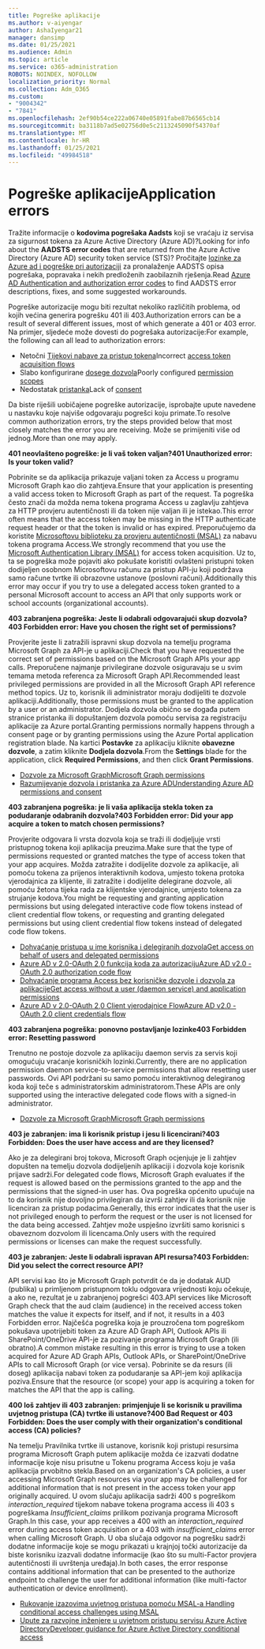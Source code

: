 ```yaml
---
title: Pogreške aplikacije
ms.author: v-aiyengar
author: AshaIyengar21
manager: dansimp
ms.date: 01/25/2021
ms.audience: Admin
ms.topic: article
ms.service: o365-administration
ROBOTS: NOINDEX, NOFOLLOW
localization_priority: Normal
ms.collection: Adm_O365
ms.custom:
- "9004342"
- "7841"
ms.openlocfilehash: 2ef90b54ce222a06740e05891fabe87b6565cb14
ms.sourcegitcommit: ba3118b7ad5e02756d0e5c2113245090f54370af
ms.translationtype: MT
ms.contentlocale: hr-HR
ms.lasthandoff: 01/25/2021
ms.locfileid: "49984518"
---
```

# <a name="application-errors"></a><span data-ttu-id="2f4bc-102">Pogreške aplikacije</span><span class="sxs-lookup"><span data-stu-id="2f4bc-102">Application errors</span></span>

<span data-ttu-id="2f4bc-103">Tražite informacije o **kodovima pogrešaka Aadsts** koji se vraćaju iz servisa za sigurnost tokena za Azure Active Directory (Azure AD)?</span><span class="sxs-lookup"><span data-stu-id="2f4bc-103">Looking for info about the **AADSTS error codes** that are returned from the Azure Active Directory (Azure AD) security token service (STS)?</span></span> <span data-ttu-id="2f4bc-104">Pročitajte [lozinke za Azure ad i pogreške pri autorizaciji](https://docs.microsoft.com/azure/active-directory/develop/reference-aadsts-error-codes) za pronalaženje AADSTS opisa pogrešaka, popravaka i nekih predloženih zaobilaznih rješenja.</span><span class="sxs-lookup"><span data-stu-id="2f4bc-104">Read [Azure AD Authentication and authorization error codes](https://docs.microsoft.com/azure/active-directory/develop/reference-aadsts-error-codes) to find AADSTS error descriptions, fixes, and some suggested workarounds.</span></span>

<span data-ttu-id="2f4bc-105">Pogreške autorizacije mogu biti rezultat nekoliko različitih problema, od kojih većina generira pogrešku 401 ili 403.</span><span class="sxs-lookup"><span data-stu-id="2f4bc-105">Authorization errors can be a result of several different issues, most of which generate a 401 or 403 error.</span></span> <span data-ttu-id="2f4bc-106">Na primjer, sljedeće može dovesti do pogrešaka autorizacije:</span><span class="sxs-lookup"><span data-stu-id="2f4bc-106">For example, the following can all lead to authorization errors:</span></span>

- <span data-ttu-id="2f4bc-107">Netočni [Tijekovi nabave za pristup tokena](https://docs.microsoft.com/azure/active-directory/develop/reference-aadsts-error-codes)</span><span class="sxs-lookup"><span data-stu-id="2f4bc-107">Incorrect [access token acquisition flows](https://docs.microsoft.com/azure/active-directory/develop/reference-aadsts-error-codes)</span></span> 
- <span data-ttu-id="2f4bc-108">Slabo konfigurirane [dosege dozvola](https://docs.microsoft.com/azure/active-directory/develop/active-directory-v2-scopes)</span><span class="sxs-lookup"><span data-stu-id="2f4bc-108">Poorly configured [permission scopes](https://docs.microsoft.com/azure/active-directory/develop/active-directory-v2-scopes)</span></span> 
- <span data-ttu-id="2f4bc-109">Nedostatak [pristanka](https://docs.microsoft.com/azure/active-directory/develop/active-directory-devhowto-multi-tenant-overview#understanding-user-and-admin-consent)</span><span class="sxs-lookup"><span data-stu-id="2f4bc-109">Lack of [consent](https://docs.microsoft.com/azure/active-directory/develop/active-directory-devhowto-multi-tenant-overview#understanding-user-and-admin-consent)</span></span>

<span data-ttu-id="2f4bc-110">Da biste riješili uobičajene pogreške autorizacije, isprobajte upute navedene u nastavku koje najviše odgovaraju pogrešci koju primate.</span><span class="sxs-lookup"><span data-stu-id="2f4bc-110">To resolve common authorization errors, try the steps provided below that most closely matches the error you are receiving.</span></span> <span data-ttu-id="2f4bc-111">Može se primijeniti više od jednog.</span><span class="sxs-lookup"><span data-stu-id="2f4bc-111">More than one may apply.</span></span>

<span data-ttu-id="2f4bc-112">**401 neovlašteno pogreške: je li vaš token valjan?**</span><span class="sxs-lookup"><span data-stu-id="2f4bc-112">**401 Unauthorized error: Is your token valid?**</span></span>

<span data-ttu-id="2f4bc-113">Pobrinite se da aplikacija prikazuje valjani token za Access u programu Microsoft Graph kao dio zahtjeva.</span><span class="sxs-lookup"><span data-stu-id="2f4bc-113">Ensure that your application is presenting a valid access token to Microsoft Graph as part of the request.</span></span> <span data-ttu-id="2f4bc-114">Ta pogreška često znači da možda nema tokena programa Access u zaglavlju zahtjeva za HTTP provjeru autentičnosti ili da token nije valjan ili je istekao.</span><span class="sxs-lookup"><span data-stu-id="2f4bc-114">This error often means that the access token may be missing in the HTTP authenticate request header or that the token is invalid or has expired.</span></span> <span data-ttu-id="2f4bc-115">Preporučujemo da koristite [Microsoftovu biblioteku za provjeru autentičnosti (MSAL)](https://docs.microsoft.com/azure/active-directory/develop/msal-overview) za nabavu tokena programa Access.</span><span class="sxs-lookup"><span data-stu-id="2f4bc-115">We strongly recommend that you use the [Microsoft Authentication Library (MSAL)](https://docs.microsoft.com/azure/active-directory/develop/msal-overview) for access token acquisition.</span></span> <span data-ttu-id="2f4bc-116">Uz to, ta se pogreška može pojaviti ako pokušate koristiti ovlašteni pristupni token dodijeljen osobnom Microsoftovu računu za pristup API-ju koji podržava samo račune tvrtke ili obrazovne ustanove (poslovni računi).</span><span class="sxs-lookup"><span data-stu-id="2f4bc-116">Additionally this error may occur if you try to use a delegated access token granted to a personal Microsoft account to access an API that only supports work or school accounts (organizational accounts).</span></span>

<span data-ttu-id="2f4bc-117">**403 zabranjena pogreška: Jeste li odabrali odgovarajući skup dozvola?**</span><span class="sxs-lookup"><span data-stu-id="2f4bc-117">**403 Forbidden error: Have you chosen the right set of permissions?**</span></span>

<span data-ttu-id="2f4bc-118">Provjerite jeste li zatražili ispravni skup dozvola na temelju programa Microsoft Graph za API-je u aplikaciji.</span><span class="sxs-lookup"><span data-stu-id="2f4bc-118">Check that you have requested the correct set of permissions based on the Microsoft Graph APIs your app calls.</span></span> <span data-ttu-id="2f4bc-119">Preporučene najmanje privilegirane dozvole osiguravaju se u svim temama metoda referenca za Microsoft Graph API.</span><span class="sxs-lookup"><span data-stu-id="2f4bc-119">Recommended least privileged permissions are provided in all the Microsoft Graph API reference method topics.</span></span> <span data-ttu-id="2f4bc-120">Uz to, korisnik ili administrator moraju dodijeliti te dozvole aplikaciji.</span><span class="sxs-lookup"><span data-stu-id="2f4bc-120">Additionally, those permissions must be granted to the application by a user or an administrator.</span></span> <span data-ttu-id="2f4bc-121">Dodjela dozvola obično se događa putem stranice pristanka ili dopuštanjem dozvola pomoću servisa za registraciju aplikacije za Azure portal.</span><span class="sxs-lookup"><span data-stu-id="2f4bc-121">Granting permissions normally happens through a consent page or by granting permissions using the Azure Portal application registration blade.</span></span> <span data-ttu-id="2f4bc-122">Na kartici **Postavke** za aplikaciju kliknite **obavezne dozvole**, a zatim kliknite **Dodjela dozvola**.</span><span class="sxs-lookup"><span data-stu-id="2f4bc-122">From the **Settings** blade for the application, click **Required Permissions**, and then click **Grant Permissions**.</span></span>

- [<span data-ttu-id="2f4bc-123">Dozvole za Microsoft Graph</span><span class="sxs-lookup"><span data-stu-id="2f4bc-123">Microsoft Graph permissions</span></span>](https://docs.microsoft.com/graph/permissions-reference) 
- [<span data-ttu-id="2f4bc-124">Razumijevanje dozvola i pristanka za Azure AD</span><span class="sxs-lookup"><span data-stu-id="2f4bc-124">Understanding Azure AD permissions and consent</span></span>](https://docs.microsoft.com/azure/active-directory/develop/v2-permissions-and-consent) 

<span data-ttu-id="2f4bc-125">**403 zabranjena pogreška: je li vaša aplikacija stekla token za podudaranje odabranih dozvola?**</span><span class="sxs-lookup"><span data-stu-id="2f4bc-125">**403 Forbidden error: Did your app acquire a token to match chosen permissions?**</span></span>

<span data-ttu-id="2f4bc-126">Provjerite odgovara li vrsta dozvola koja se traži ili dodjeljuje vrsti pristupnog tokena koji aplikacija preuzima.</span><span class="sxs-lookup"><span data-stu-id="2f4bc-126">Make sure that the type of permissions requested or granted matches the type of access token that your app acquires.</span></span> <span data-ttu-id="2f4bc-127">Možda zatražite i dodijelite dozvole za aplikacije, ali pomoću tokena za prijenos interaktivnih kodova, umjesto tokena protoka vjerodajnica za klijente, ili zatražite i dodijelite delegirane dozvole, ali pomoću žetona tijeka rada za klijentske vjerodajnice, umjesto tokena za strujanje kodova.</span><span class="sxs-lookup"><span data-stu-id="2f4bc-127">You might be requesting and granting application permissions but using delegated interactive code flow tokens instead of client credential flow tokens, or requesting and granting delegated permissions but using client credential flow tokens instead of delegated code flow tokens.</span></span>

- [<span data-ttu-id="2f4bc-128">Dohvaćanje pristupa u ime korisnika i delegiranih dozvola</span><span class="sxs-lookup"><span data-stu-id="2f4bc-128">Get access on behalf of users and delegated permissions</span></span>](https://docs.microsoft.com/graph/auth_v2_user) 
- [<span data-ttu-id="2f4bc-129">Azure AD v 2.0-OAuth 2,0 funkcija koda za autorizaciju</span><span class="sxs-lookup"><span data-stu-id="2f4bc-129">Azure AD v2.0 - OAuth 2.0 authorization code flow</span></span>](https://docs.microsoft.com/azure/active-directory/develop/v2-oauth2-auth-code-flow) 
- [<span data-ttu-id="2f4bc-130">Dohvaćanje programa Access bez korisničke dozvole i dozvola za aplikacije</span><span class="sxs-lookup"><span data-stu-id="2f4bc-130">Get access without a user (daemon service) and application permissions</span></span>](https://docs.microsoft.com/graph/auth_v2_service) 
- [<span data-ttu-id="2f4bc-131">Azure AD v 2.0-OAuth 2,0 Client vjerodajnice Flow</span><span class="sxs-lookup"><span data-stu-id="2f4bc-131">Azure AD v2.0 - OAuth 2.0 client credentials flow</span></span>](https://docs.microsoft.com/azure/active-directory/develop/v2-oauth2-client-creds-grant-flow) 

<span data-ttu-id="2f4bc-132">**403 zabranjena pogreška: ponovno postavljanje lozinke**</span><span class="sxs-lookup"><span data-stu-id="2f4bc-132">**403 Forbidden error: Resetting password**</span></span>

<span data-ttu-id="2f4bc-133">Trenutno ne postoje dozvole za aplikaciju daemon servis za servis koji omogućuju vraćanje korisničkih lozinki.</span><span class="sxs-lookup"><span data-stu-id="2f4bc-133">Currently, there are no application permission daemon service-to-service permissions that allow resetting user passwords.</span></span> <span data-ttu-id="2f4bc-134">Ovi API podržani su samo pomoću interaktivnog delegiranog koda koji teče s administratorskim administratorom.</span><span class="sxs-lookup"><span data-stu-id="2f4bc-134">These APIs are only supported using the interactive delegated code flows with a signed-in administrator.</span></span>

- [<span data-ttu-id="2f4bc-135">Dozvole za Microsoft Graph</span><span class="sxs-lookup"><span data-stu-id="2f4bc-135">Microsoft Graph permissions</span></span>](https://docs.microsoft.com/graph/permissions-reference)

<span data-ttu-id="2f4bc-136">**403 je zabranjen: ima li korisnik pristup i jesu li licencirani?**</span><span class="sxs-lookup"><span data-stu-id="2f4bc-136">**403 Forbidden: Does the user have access and are they licensed?**</span></span>

<span data-ttu-id="2f4bc-137">Ako je za delegirani broj tokova, Microsoft Graph ocjenjuje je li zahtjev dopušten na temelju dozvola dodijeljenih aplikaciji i dozvola koje korisnik prijave sadrži.</span><span class="sxs-lookup"><span data-stu-id="2f4bc-137">For delegated code flows, Microsoft Graph evaluates if the request is allowed based on the permissions granted to the app and the permissions that the signed-in user has.</span></span> <span data-ttu-id="2f4bc-138">Ova pogreška općenito upućuje na to da korisnik nije dovoljno privilegiran da izvrši zahtjev ili da korisnik nije licenciran za pristup podacima.</span><span class="sxs-lookup"><span data-stu-id="2f4bc-138">Generally, this error indicates that the user is not privileged enough to perform the request or the user is not licensed for the data being accessed.</span></span> <span data-ttu-id="2f4bc-139">Zahtjev može uspješno izvršiti samo korisnici s obaveznom dozvolom ili licencama.</span><span class="sxs-lookup"><span data-stu-id="2f4bc-139">Only users with the required permissions or licenses can make the request successfully.</span></span>

<span data-ttu-id="2f4bc-140">**403 je zabranjen: Jeste li odabrali ispravan API resursa?**</span><span class="sxs-lookup"><span data-stu-id="2f4bc-140">**403 Forbidden: Did you select the correct resource API?**</span></span>

<span data-ttu-id="2f4bc-141">API servisi kao što je Microsoft Graph potvrdit će da je dodatak AUD (publika) u primljenom pristupnom toklu odgovara vrijednosti koju očekuje, a ako ne, rezultat je u zabranjenoj pogrešci 403.</span><span class="sxs-lookup"><span data-stu-id="2f4bc-141">API services like Microsoft Graph check that the aud claim (audience) in the received access token matches the value it expects for itself, and if not, it results in a 403 Forbidden error.</span></span> <span data-ttu-id="2f4bc-142">Najčešća pogreška koja je prouzročena tom pogreškom pokušava upotrijebiti token za Azure AD Graph API, Outlook APIs ili SharePoint/OneDrive API-je za pozivanje programa Microsoft Graph (ili obratno).</span><span class="sxs-lookup"><span data-stu-id="2f4bc-142">A common mistake resulting in this error is trying to use a token acquired for Azure AD Graph APIs, Outlook APIs, or SharePoint/OneDrive APIs to call Microsoft Graph (or vice versa).</span></span> <span data-ttu-id="2f4bc-143">Pobrinite se da resurs (ili doseg) aplikacija nabavi token za podudaranje sa API-jem koji aplikacija poziva.</span><span class="sxs-lookup"><span data-stu-id="2f4bc-143">Ensure that the resource (or scope) your app is acquiring a token for matches the API that the app is calling.</span></span>

<span data-ttu-id="2f4bc-144">**400 loš zahtjev ili 403 zabranjen: primjenjuje li se korisnik u pravilima uvjetnog pristupa (CA) tvrtke ili ustanove?**</span><span class="sxs-lookup"><span data-stu-id="2f4bc-144">**400 Bad Request or 403 Forbidden: Does the user comply with their organization's conditional access (CA) policies?**</span></span>

<span data-ttu-id="2f4bc-145">Na temelju Pravilnika tvrtke ili ustanove, korisnik koji pristupi resursima programa Microsoft Graph putem aplikacije možda će izazvati dodatne informacije koje nisu prisutne u Tokenu programa Access koju je vaša aplikacija prvobitno stekla.</span><span class="sxs-lookup"><span data-stu-id="2f4bc-145">Based on an organization's CA policies, a user accessing Microsoft Graph resources via your app may be challenged for additional information that is not present in the access token your app originally acquired.</span></span> <span data-ttu-id="2f4bc-146">U ovom slučaju aplikacija sadrži 400 s pogreškom *interaction_required* tijekom nabave tokena programa access ili 403 s pogreškama *Insufficient_claims* prilikom pozivanja programa Microsoft Graph.</span><span class="sxs-lookup"><span data-stu-id="2f4bc-146">In this case, your app receives a 400 with an *interaction_required* error during access token acquisition or a 403 with *insufficient_claims* error when calling Microsoft Graph.</span></span> <span data-ttu-id="2f4bc-147">U oba slučaja odgovor na pogrešku sadrži dodatne informacije koje se mogu prikazati u krajnjoj točki autorizacije da biste korisniku izazvali dodatne informacije (kao što su multi-Factor provjera autentičnosti ili uvrštenja uređaja).</span><span class="sxs-lookup"><span data-stu-id="2f4bc-147">In both cases, the error response contains additional information that can be presented to the authorize endpoint to challenge the user for additional information (like multi-factor authentication or device enrollment).</span></span>

- [<span data-ttu-id="2f4bc-148">Rukovanje izazovima uvjetnog pristupa pomoću MSAL-a </span><span class="sxs-lookup"><span data-stu-id="2f4bc-148">Handling conditional access challenges using MSAL </span></span>](https://docs.microsoft.com/azure/active-directory/develop/msal-handling-exceptions#conditional-access-and-claims-challenges)
- [<span data-ttu-id="2f4bc-149">Upute za razvojne inženjere u uvjetnom pristupu servisu Azure Active Directory</span><span class="sxs-lookup"><span data-stu-id="2f4bc-149">Developer guidance for Azure Active Directory conditional access</span></span>](https://docs.microsoft.com/azure/active-directory/develop/conditional-access-dev-guide)
